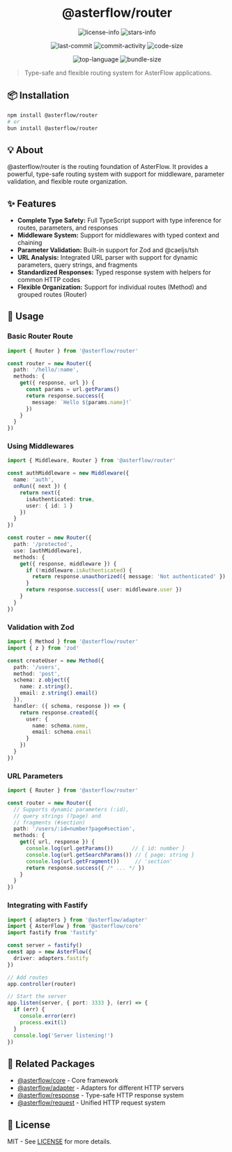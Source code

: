 <div align="center">

# @asterflow/router

![license-info](https://img.shields.io/github/license/Ashu11-A/AsterFlow?style=for-the-badge&colorA=302D41&colorB=f9e2af&logoColor=f9e2af)
![stars-info](https://img.shields.io/github/stars/Ashu11-A/AsterFlow?colorA=302D41&colorB=f9e2af&style=for-the-badge)

![last-commit](https://img.shields.io/github/last-commit/Ashu11-A/AsterFlow?style=for-the-badge&colorA=302D41&colorB=b4befe)
![commit-activity](https://img.shields.io/github/commit-activity/y/Ashu11-A/AsterFlow?style=for-the-badge&colorA=302D41&colorB=f9e2af)
![code-size](https://img.shields.io/github/languages/code-size/Ashu11-A/AsterFlow?style=for-the-badge&colorA=302D41&colorB=90dceb)

![top-language](https://img.shields.io/github/languages/top/Ashu11-A/AsterFlow?style=for-the-badge&colorA=302D41&colorB=90dceb)
![bundle-size](https://img.shields.io/bundlejs/size/@asterflow/request?style=for-the-badge&colorA=302D41&colorB=3ac97b)

</div>

> Type-safe and flexible routing system for AsterFlow applications.

## 📦 Installation

```bash
npm install @asterflow/router
# or
bun install @asterflow/router
```

## 💡 About

@asterflow/router is the routing foundation of AsterFlow. It provides a powerful, type-safe routing system with support for middleware, parameter validation, and flexible route organization.

## ✨ Features

- **Complete Type Safety:** Full TypeScript support with type inference for routes, parameters, and responses
- **Middleware System:** Support for middlewares with typed context and chaining
- **Parameter Validation:** Built-in support for Zod and @caeljs/tsh
- **URL Analysis:** Integrated URL parser with support for dynamic parameters, query strings, and fragments
- **Standardized Responses:** Typed response system with helpers for common HTTP codes
- **Flexible Organization:** Support for individual routes (Method) and grouped routes (Router)

## 🚀 Usage

### Basic Router Route

```typescript
import { Router } from '@asterflow/router'

const router = new Router({
  path: '/hello/:name',
  methods: {
    get({ response, url }) {
      const params = url.getParams()
      return response.success({ 
        message: `Hello ${params.name}!` 
      })
    }
  }
})
```

### Using Middlewares

```typescript
import { Middleware, Router } from '@asterflow/router'

const authMiddleware = new Middleware({
  name: 'auth',
  onRun({ next }) {
    return next({
      isAuthenticated: true,
      user: { id: 1 }
    })
  }
})

const router = new Router({
  path: '/protected',
  use: [authMiddleware],
  methods: {
    get({ response, middleware }) {
      if (!middleware.isAuthenticated) {
        return response.unauthorized({ message: 'Not authenticated' })
      }
      return response.success({ user: middleware.user })
    }
  }
})
```

### Validation with Zod

```typescript
import { Method } from '@asterflow/router'
import { z } from 'zod'

const createUser = new Method({
  path: '/users',
  method: 'post',
  schema: z.object({
    name: z.string(),
    email: z.string().email()
  }),
  handler: ({ schema, response }) => {
    return response.created({
      user: {
        name: schema.name,
        email: schema.email
      }
    })
  }
})
```

### URL Parameters

```typescript
import { Router } from '@asterflow/router'

const router = new Router({
  // Supports dynamic parameters (:id), 
  // query strings (?page) and 
  // fragments (#section)
  path: '/users/:id=number?page#section',
  methods: {
    get({ url, response }) {
      console.log(url.getParams())      // { id: number }
      console.log(url.getSearchParams()) // { page: string }
      console.log(url.getFragment())     // 'section'
      return response.success({ /* ... */ })
    }
  }
})
```

### Integrating with Fastify

```typescript
import { adapters } from '@asterflow/adapter'
import { AsterFlow } from '@asterflow/core'
import fastify from 'fastify'

const server = fastify()
const app = new AsterFlow({ 
  driver: adapters.fastify 
})

// Add routes
app.controller(router)

// Start the server
app.listen(server, { port: 3333 }, (err) => {
  if (err) {
    console.error(err)
    process.exit(1)
  }
  console.log('Server listening!')
})
```

## 🔗 Related Packages

- [@asterflow/core](https://www.npmjs.com/package/@asterflow/core) - Core framework
- [@asterflow/adapter](https://www.npmjs.com/package/@asterflow/adapter) - Adapters for different HTTP servers
- [@asterflow/response](https://www.npmjs.com/package/@asterflow/response) - Type-safe HTTP response system
- [@asterflow/request](https://www.npmjs.com/package/@asterflow/request) - Unified HTTP request system

## 📄 License

MIT - See [LICENSE](https://github.com/Ashu11-A/AsterFlow/blob/main/LICENSE) for more details.
